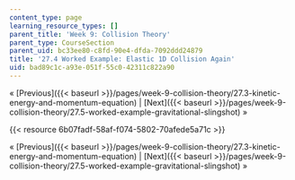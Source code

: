 ```yaml
---
content_type: page
learning_resource_types: []
parent_title: 'Week 9: Collision Theory'
parent_type: CourseSection
parent_uid: bc33ee80-c8fd-90e4-dfda-7092ddd24879
title: '27.4 Worked Example: Elastic 1D Collision Again'
uid: bad89c1c-a93e-051f-55c0-42311c822a90
---
```


« [Previous]({{< baseurl >}}/pages/week-9-collision-theory/27.3-kinetic-energy-and-momentum-equation) | [Next]({{< baseurl >}}/pages/week-9-collision-theory/27.5-worked-example-gravitational-slingshot) »

{{< resource 6b07fadf-58af-f074-5802-70afede5a71c >}}

« [Previous]({{< baseurl >}}/pages/week-9-collision-theory/27.3-kinetic-energy-and-momentum-equation) | [Next]({{< baseurl >}}/pages/week-9-collision-theory/27.5-worked-example-gravitational-slingshot) »